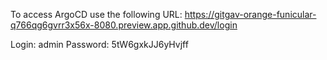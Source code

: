 To access ArgoCD use the following URL: https://gitgav-orange-funicular-q766qg6gvrr3x56x-8080.preview.app.github.dev/login

Login: admin
Password: 5tW6gxkJJ6yHvjff

